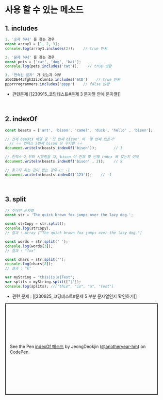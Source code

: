 





# 사용 할 수 있는 메소드 
## 1. includes
```js
1. '숫자 하나' 를 찾는 경우 
const array1 = [1, 2, 3];
console.log(array1.includes(2));    // true 반환

2. '문자 하나' 를 찾는 경우
const pets = ['cat', 'dog', 'bat'];
console.log(pets.includes('cat'));    // true 반환

3. '연속된 문자' 가 있는지 여부 
ab6CDE443fgh22iJKlmn1o.includes('6CD')    // true 반환
ppprrrogrammers.includes('pppp')    // false 반환

```


- 관련문제 
[[230915_코딩테스트#문제 3 문자열 안에 문자열]]

<br>

## 2. indexOf
``` js
const beasts = ['ant', 'bison', 'camel', 'duck', 'hello' , 'bison'];

// 전제 beasts 배열 중 '첫 번째 bison' 이 '몇 번째 있는가'
  // ⭐⭐ 인덱스 5번째 bison 은 무시함 ⭐⭐
document.writeln(beasts.indexOf('bison'));        // 1

// 인덱스 2 부터 시작했을 때, bison 이 전체 몇 번째 index 에 있는지 여부
document.writeln(beasts.indexOf('bison' , 2));    // 5

// 찾고자 하는 값이 없는 경우 👉 -1
document.writeln(beasts.indexOf('123'));    // -1
```

<br>

## 3. split 
``` js
// 주어진 문자열 
const str = 'The quick brown fox jumps over the lazy dog.';

const strCopy = str.split();
console.log(strCopy);
// 결과 : Array ["The quick brown fox jumps over the lazy dog."]

const words = str.split(' ');
console.log(words[3]);
// 결과 : "fox"

const chars = str.split('');
console.log(chars[8]);
// 결과 : "k"

var myString = "this|is|a|Test";
var splits = myString.split(["|"]);
console.log(splits); //["this", "is", "a", "Test"]
```

- 관련 문제 : [[230925_코딩테스트#문제 5 부분 문자열인지 확인하기]]





<p class="codepen" data-height="300" data-default-tab="js,result" data-slug-hash="WNLERKJ" data-user="anotheryear-hm" style="height: 300px; box-sizing: border-box; display: flex; align-items: center; justify-content: center; border: 2px solid; margin: 1em 0; padding: 1em;">
  <span>See the Pen <a href="https://codepen.io/anotheryear-hm/pen/WNLERKJ">
  indexOf 메소드</a> by JeongDeokjin (<a href="https://codepen.io/anotheryear-hm">@anotheryear-hm</a>)
  on <a href="https://codepen.io">CodePen</a>.</span>
</p>
<script async src="https://cpwebassets.codepen.io/assets/embed/ei.js"></script>

